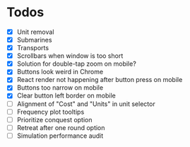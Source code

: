 # Todos
- [x] Unit removal
- [x] Submarines
- [x] Transports
- [x] Scrollbars when window is too short
- [x] Solution for double-tap zoom on mobile?
- [x] Buttons look weird in Chrome
- [x] React render not happening after button press on mobile
- [x] Buttons too narrow on mobile
- [x] Clear button left border on mobile
- [ ] Alignment of "Cost" and "Units" in unit selector
- [ ] Frequency plot tooltips
- [ ] Prioritize conquest option
- [ ] Retreat after one round option
- [ ] Simulation performance audit
